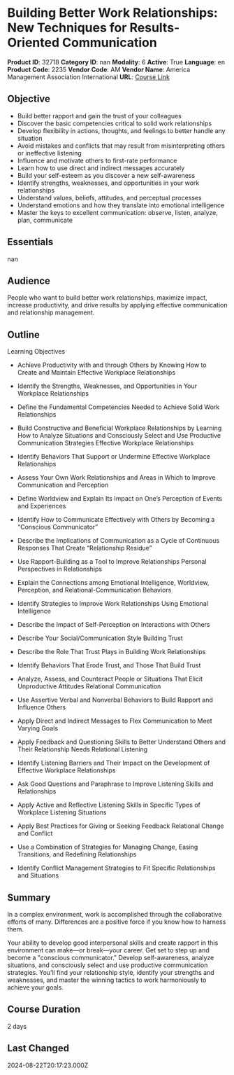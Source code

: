 # Building Better Work Relationships: New Techniques for Results-Oriented Communication

**Product ID**: 32718
**Category ID**: nan
**Modality**: 6
**Active**: True
**Language**: en
**Product Code**: 2235
**Vendor Code**: AM
**Vendor Name**: America Management Association International
**URL**: [Course Link](https://www.fastlaneus.com/course/amai-2235)

## Objective
- Build better rapport and gain the trust of your colleagues
- Discover the basic competencies critical to solid work relationships
- Develop flexibility in actions, thoughts, and feelings to better handle any situation
- Avoid mistakes and conflicts that may result from misinterpreting others or ineffective listening
- Influence and motivate others to first-rate performance
- Learn how to use direct and indirect messages accurately
- Build your self-esteem as you discover a new self-awareness
- Identify strengths, weaknesses, and opportunities in your work relationships
- Understand values, beliefs, attitudes, and perceptual processes
- Understand emotions and how they translate into emotional intelligence
- Master the keys to excellent communication: observe, listen, analyze, plan, communicate

## Essentials
nan

## Audience
People who want to build better work relationships, maximize impact, increase productivity, and drive results by applying effective communication and relationship management.

## Outline
Learning Objectives


- Achieve Productivity with and through Others by Knowing How to Create and Maintain Effective Workplace Relationships
- Identify the Strengths, Weaknesses, and Opportunities in Your Workplace Relationships
- Define the Fundamental Competencies Needed to Achieve Solid Work Relationships
- Build Constructive and Beneficial Workplace Relationships by Learning How to Analyze Situations and Consciously Select and Use Productive Communication Strategies
Effective Workplace Relationships


- Identify Behaviors That Support or Undermine Effective Workplace Relationships
- Assess Your Own Work Relationships and Areas in Which to Improve
Communication and Perception


- Define Worldview and Explain Its Impact on One’s Perception of Events and Experiences
- Identify How to Communicate Effectively with Others by Becoming a “Conscious Communicator”
- Describe the Implications of Communication as a Cycle of Continuous Responses That Create “Relationship Residue”
- Use Rapport-Building as a Tool to Improve Relationships
Personal Perspectives in Relationships


- Explain the Connections among Emotional Intelligence, Worldview, Perception, and Relational-Communication Behaviors
- Identify Strategies to Improve Work Relationships Using Emotional Intelligence
- Describe the Impact of Self-Perception on Interactions with Others
- Describe Your Social/Communication Style
Building Trust


- Describe the Role That Trust Plays in Building Work Relationships
- Identify Behaviors That Erode Trust, and Those That Build Trust
- Analyze, Assess, and Counteract People or Situations That Elicit Unproductive Attitudes
Relational Communication


- Use Assertive Verbal and Nonverbal Behaviors to Build Rapport and Influence Others
- Apply Direct and Indirect Messages to Flex Communication to Meet Varying Goals
- Apply Feedback and Questioning Skills to Better Understand Others and Their Relationship Needs
Relational Listening


- Identify Listening Barriers and Their Impact on the Development of Effective Workplace Relationships
- Ask Good Questions and Paraphrase to Improve Listening Skills and Relationships
- Apply Active and Reflective Listening Skills in Specific Types of Workplace Listening Situations
- Apply Best Practices for Giving or Seeking Feedback
Relational Change and Conflict


- Use a Combination of Strategies for Managing Change, Easing Transitions, and Redefining Relationships
- Identify Conflict Management Strategies to Fit Specific Relationships and Situations

## Summary
In a complex environment, work is accomplished through the collaborative efforts of many. Differences are a positive force if you know how to harness them.

Your ability to develop good interpersonal skills and create rapport in this environment can make—or break—your career. Get set to step up and become a "conscious communicator." Develop self-awareness, analyze situations, and consciously select and use productive communication strategies. You’ll find your relationship style, identify your strengths and weaknesses, and master the winning tactics to work harmoniously to achieve your goals.

## Course Duration
2 days

## Last Changed
2024-08-22T20:17:23.000Z
